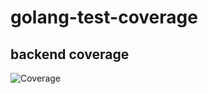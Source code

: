 # golang-test-coverage

## backend coverage
![Coverage](https://img.shields.io/badge/Coverage-75.0%25-brightgreen)
